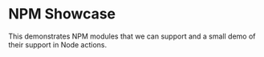 # NPM Showcase

This demonstrates NPM modules that we can support and a small demo of their
support in Node actions.
